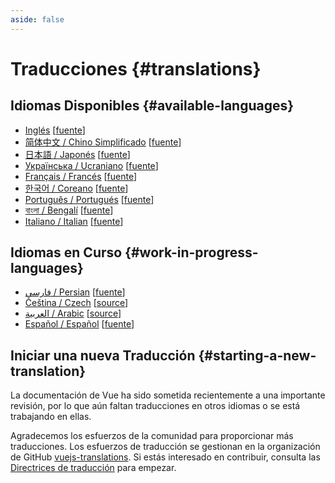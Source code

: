 ```yaml
---
aside: false
---
```


# Traducciones {#translations}

## Idiomas Disponibles {#available-languages}

- [Inglés](https://vuejs.org/) [[fuente](https://github.com/vuejs/docs)]
- [简体中文 / Chino Simplificado](https://cn.vuejs.org/) [[fuente](https://github.com/vuejs-translations/docs-zh-cn)]
- [日本語 / Japonés](https://ja.vuejs.org/) [[fuente](https://github.com/vuejs-translations/docs-ja)]
- [Українська / Ucraniano](https://ua.vuejs.org/) [[fuente](https://github.com/vuejs-translations/docs-uk)]
- [Français / Francés](https://fr.vuejs.org) [[fuente](https://github.com/vuejs-translations/docs-fr)]
- [한국어 / Coreano](https://ko.vuejs.org) [[fuente](https://github.com/vuejs-translations/docs-ko)]
- [Português / Portugués](https://pt.vuejs.org) [[fuente](https://github.com/vuejs-translations/docs-pt)]
- [বাংলা / Bengalí](https://bn.vuejs.org) [[fuente](https://github.com/vuejs-translations/docs-bn)]
- [Italiano / Italian](https://it.vuejs.org) [[fuente](https://github.com/vuejs-translations/docs-it)]

## Idiomas en Curso {#work-in-progress-languages}

- [فارسی / Persian](https://fa.vuejs.org/) [[fuente](https://github.com/vuejs-translations/docs-fa)]
- [Čeština / Czech](https://cs.vuejs.org/) [[source](https://github.com/vuejs-translations/docs-cs)]
- [العربية / Arabic](https://ar.vuejs.org/) [[source](https://github.com/vuejs-translations/docs-ar)]
- [Español / Español](https://vue3-spanish.netlify.app/) [[fuente](https://github.com/drfcozapata/docs/tree/spanish-translation)]

## Iniciar una nueva Traducción {#starting-a-new-translation}

La documentación de Vue ha sido sometida recientemente a una importante revisión, por lo que aún faltan traducciones en otros idiomas o se está trabajando en ellas.

Agradecemos los esfuerzos de la comunidad para proporcionar más traducciones. Los esfuerzos de traducción se gestionan en la organización de GitHub [vuejs-translations](https://github.com/vuejs-translations/). Si estás interesado en contribuir, consulta las [Directrices de traducción](https://github.com/vuejs-translations/guidelines/blob/main/README.md) para empezar.
